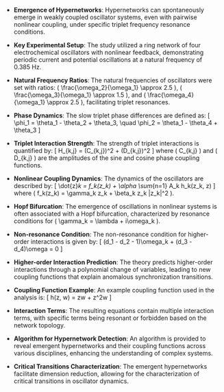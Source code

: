 - **Emergence of Hypernetworks**: Hypernetworks can spontaneously emerge in weakly coupled oscillator systems, even with pairwise nonlinear coupling, under specific triplet frequency resonance conditions.

- **Key Experimental Setup**: The study utilized a ring network of four electrochemical oscillators with nonlinear feedback, demonstrating periodic current and potential oscillations at a natural frequency of 0.385 Hz.

- **Natural Frequency Ratios**: The natural frequencies of oscillators were set with ratios: \( \frac{\omega_2}{\omega_1} \approx 2.5 \), \( \frac{\omega_3}{\omega_1} \approx 1.5 \), and \( \frac{\omega_4}{\omega_1} \approx 2.5 \), facilitating triplet resonances.

- **Phase Dynamics**: The slow triplet phase differences are defined as:
  \[
  \phi_1 = \theta_1 - \theta_2 + \theta_3, \quad \phi_2 = \theta_1 - \theta_4 + \theta_3
  \]

- **Triplet Interaction Strength**: The strength of triplet interactions is quantified by:
  \[
  H_{k,j} = (C_{k,j})^2 + (D_{k,j})^2
  \]
  where \( C_{k,j} \) and \( D_{k,j} \) are the amplitudes of the sine and cosine phase coupling functions.

- **Nonlinear Coupling Dynamics**: The dynamics of the oscillators are described by:
  \[
  \dot{z}_k = f_k(z_k) + \alpha \sum_{n=1} A_k h_k(z_k, z)
  \]
  where \( f_k(z_k) = \gamma_k z_k + \beta_k z_k |z_k|^2 \).

- **Hopf Bifurcation**: The emergence of oscillations in nonlinear systems is often associated with a Hopf bifurcation, characterized by resonance conditions for \( \gamma_k = \lambda + i\omega_k \).

- **Non-resonance Condition**: The non-resonance condition for higher-order interactions is given by:
  \[
  (d_1 - d_2 - 1)\omega_k + (d_3 - d_4)\omega = 0
  \]

- **Higher-order Interaction Prediction**: The theory predicts higher-order interactions through a polynomial change of variables, leading to new coupling functions that explain anomalous synchronization transitions.

- **Coupling Function Example**: An example coupling function used in the analysis is:
  \[
  h(z, w) = zw + z^2w
  \]

- **Interaction Terms**: The resulting equations contain multiple interaction terms, with specific terms being resonant or forbidden based on the network topology.

- **Algorithm for Hypernetwork Detection**: An algorithm is provided to reveal emergent hypernetworks and their coupling functions across various disciplines, enhancing the understanding of complex systems.

- **Critical Transitions Characterization**: The emergent hypernetworks facilitate dimension reduction, allowing for the characterization of critical transitions in oscillator dynamics.
